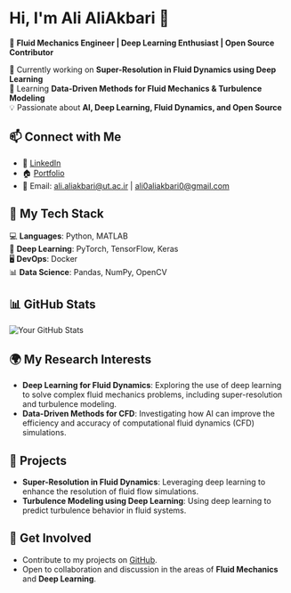 # Hi, I'm **Ali AliAkbari** 👋  
🚀 **Fluid Mechanics Engineer | Deep Learning Enthusiast | Open Source Contributor**  

🔭 Currently working on **Super-Resolution in Fluid Dynamics using Deep Learning**  
🌱 Learning **Data-Driven Methods for Fluid Mechanics & Turbulence Modeling**  
💡 Passionate about **AI, Deep Learning, Fluid Dynamics, and Open Source**

## 📫 Connect with Me  
- 💼 [LinkedIn](http://linkedin.com/in/ali-aliakbari-602227167)  
- 🏠 [Portfolio](https://ali-aliakbari.github.io/)  
- 📧 Email: [ali.aliakbari@ut.ac.ir](mailto:ali.aliakbari@ut.ac.ir) | [ali0aliakbari0@gmail.com](mailto:ali0aliakbari0@gmail.com)

## 🚀 My Tech Stack  
💻 **Languages**: Python, MATLAB  
🔬 **Deep Learning**: PyTorch, TensorFlow, Keras  
🖥️ **DevOps**: Docker  
📊 **Data Science**: Pandas, NumPy, OpenCV  

## 📊 GitHub Stats  
![Your GitHub Stats](https://github-readme-stats.vercel.app/api?username=Ali-AliAkbari&show_icons=true&theme=radical)

## 🌍 My Research Interests  
- **Deep Learning for Fluid Dynamics**: Exploring the use of deep learning to solve complex fluid mechanics problems, including super-resolution and turbulence modeling.
- **Data-Driven Methods for CFD**: Investigating how AI can improve the efficiency and accuracy of computational fluid dynamics (CFD) simulations.

## 🧰 Projects  
- **Super-Resolution in Fluid Dynamics**: Leveraging deep learning to enhance the resolution of fluid flow simulations.
- **Turbulence Modeling using Deep Learning**: Using deep learning to predict turbulence behavior in fluid systems.

## 🔗 Get Involved  
- Contribute to my projects on [GitHub](https://github.com/Ali-AliAkbari).
- Open to collaboration and discussion in the areas of **Fluid Mechanics** and **Deep Learning**.
